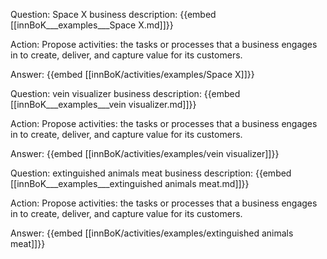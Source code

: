 Question: Space X business description:
{{embed [[innBoK___examples___Space X.md]]}}

Action: Propose activities: the tasks or processes that a business engages in to create, deliver, and capture value for its customers.

Answer:
{{embed [[innBoK/activities/examples/Space X]]}}

Question: vein visualizer business description:
{{embed [[innBoK___examples___vein visualizer.md]]}}

Action: Propose activities: the tasks or processes that a business engages in to create, deliver, and capture value for its customers.

Answer:
{{embed [[innBoK/activities/examples/vein visualizer]]}}

Question: extinguished animals meat business description:
{{embed [[innBoK___examples___extinguished animals meat.md]]}}

Action: Propose activities: the tasks or processes that a business engages in to create, deliver, and capture value for its customers.

Answer:
{{embed [[innBoK/activities/examples/extinguished animals meat]]}}













